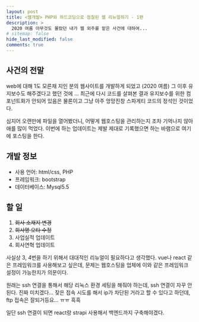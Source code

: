 ```yaml
---
layout: post
title: <웹개발> PHP와 하드코딩으로 점칠된 웹 리뉴얼하기 - 1편
description: >
  2020 여름 아무것도 몰랐던 내가 웹 외주를 맡은 사건에 대하여...
# sitemap: false
hide_last_modified: false
comments: true
---
```


## 사건의 전말
web에 대해 1도 모른채 지인 분의 웹사이트를 개발하게 되었고 (2020 여름)
그 이후 유지보수도 해주겠다고 했던 것에 ... 
최근에 다시 코드를 살펴본 결과 유지보수를 위한 컴포넌트화가 안되어 있음은 물론이고
그냥 아주 엉망진창 스파게티 코드의 정석인 것이었다.

심지어 오랜만에 파일을 열어봤더니, 어떻게 웹호스팅을 관리하는지 조차 기억나지 않아 애를 많이 먹었다.
이번에 하는 업데이트는 제발 제대로 기록했으면 하는 바램으로 여기에 포스팅을 한다.

## 개발 정보
- 사용 언어: html/css, PHP
- 프레임워크: bootstrap
- 데이터베이스: Mysql5.5

## 할 일
1. ~~회사 소재지 변경~~
2. ~~회사명 오타 수정~~
3. 사업실적 업데이트
4. 회사연혁 업데이트

사실상 3, 4번을 하기 위해서 대대적인 리뉴얼이 필요하다고 생각했다.
vue나 react 같은 프레임워크를 사용해보고 싶은데, 
문제는 웹호스팅을 업체에 이와 같은 프레임워크 설정이 가능한지가 의문이다.

원래는 ssh 연결을 통해서 해당 리눅스 환경 세팅을 해줘야 하는데,
ssh 연결이 자꾸 안된다. 진짜 미치겠다...
잦은 접속 시도를 해서 ip가 차단된 거라고 할 수 있다고 하던데, ftp 접속은 잘되거등요... ㅠㅠ 흑흑

일단 ssh 연결이 되면
react랑 strapi 사용해서 백엔드까지 구축해야겠다.